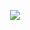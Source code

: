 <p align="center">
  <tr>
    <td align="center" style="padding=0;width=50%;">
      <a href="https://github.com/Rotinx">
      <img src="https://github-readme-streak-stats.herokuapp.com?user=Rotinx&theme=tokyonight_duo&hide_border=true&ring=ec7460&currStreakLabel=ec7460&sideNums=ec7460&dates=979797&sideLabels=ec7460&currStreakNum=ec7460&border=DD2727&stroke=00000000&background=00000000&fire=FF7600" />
    </td>
  </tr>
</p>

